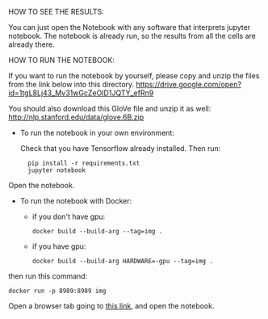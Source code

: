 HOW TO SEE THE RESULTS:

You can just open the Notebook with any software that interprets jupyter notebook. The notebook is already run, so the results from all the cells are already there.

HOW TO RUN THE NOTEBOOK:

If you want to run the notebook by yourself, please copy and unzip the files from the link below into this directory.
https://drive.google.com/open?id=1tgL8Lj43_Mv31wGcZeOID1JQTY_efRn9

You should also download this GloVe file and unzip it as well:
http://nlp.stanford.edu/data/glove.6B.zip


- To run the notebook in your own environment:

    Check that you have Tensorflow already installed. Then run:

        pip install -r requirements.txt
        jupyter notebook

Open the notebook.


- To run the notebook with Docker:

  - if you don't have gpu:

        docker build --build-arg --tag=img .

  - if you have gpu:

        docker build --build-arg HARDWARE=-gpu --tag=img .

then run this command:

    docker run -p 8989:8989 img

Open a browser tab going to [this link](0.0.0.0:8989), and open the notebook.

